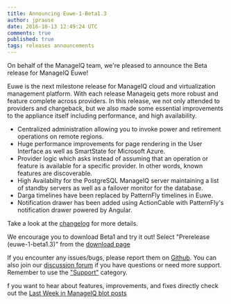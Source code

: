 ```yaml
---
title: Announcing Euwe-1-Beta1.3 
author: jprause
date: 2016-10-13 12:49:24 UTC
comments: true
published: true
tags: releases announcements
---
```


On behalf of the ManageIQ team, we're pleased to announce the Beta release for ManageIQ Euwe! 

Euwe is the next milestone release for ManageIQ cloud and virtualization management platform. With each release Manageiq gets more robust and feature complete across providers. In this release, we not only attended to providers and chargeback, but we also made some essential improvements to the appliance itself including performance, and high availability.

* Centralized administration allowing you to invoke power and retirement operations on remote regions.
* Huge performance improvements for page rendering in the User Interface as well as SmartState for Microsoft Azure.
* Provider logic which asks instead of assuming that an operation or feature is available for a specific provider. In other words, known features are discoverable.
* High Availabilty for the PostgreSQL ManageIQ server maintaining a list of standby servers as well as a failover monitor for the database.
* Darga timelines have been replaced by PatternFly timelines in Euwe.
* Notification drawer has been added using ActionCable with PatternFly's notification drawer powered by Angular.

Take a look at the [changelog](https://github.com/ManageIQ/manageiq/blob/euwe/CHANGELOG.md/) for more details.

We encourage you to download Beta1 and try it out! Select "Prerelease (euwe-1-beta1.3)" from the [download page](http://manageiq.org/download/)

If you encounter any issues/bugs, please report them on [Github](https://github.com/ManageIQ/manageiq/issues). You can also join our [discussion forum](http://talk.manageiq.org/) if you have questions or need more support. Remember to use the ["Support"](http://talk.manageiq.org/c/support) category.

f you want to hear about features, improvements, and fixes directly check out the [Last Week in ManageIQ blot posts](http://manageiq.org/blog/tags/LWIMIQ/)
